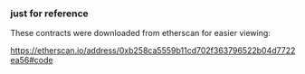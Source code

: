 ### just for reference
These contracts were downloaded from etherscan for easier viewing:

https://etherscan.io/address/0xb258ca5559b11cd702f363796522b04d7722ea56#code